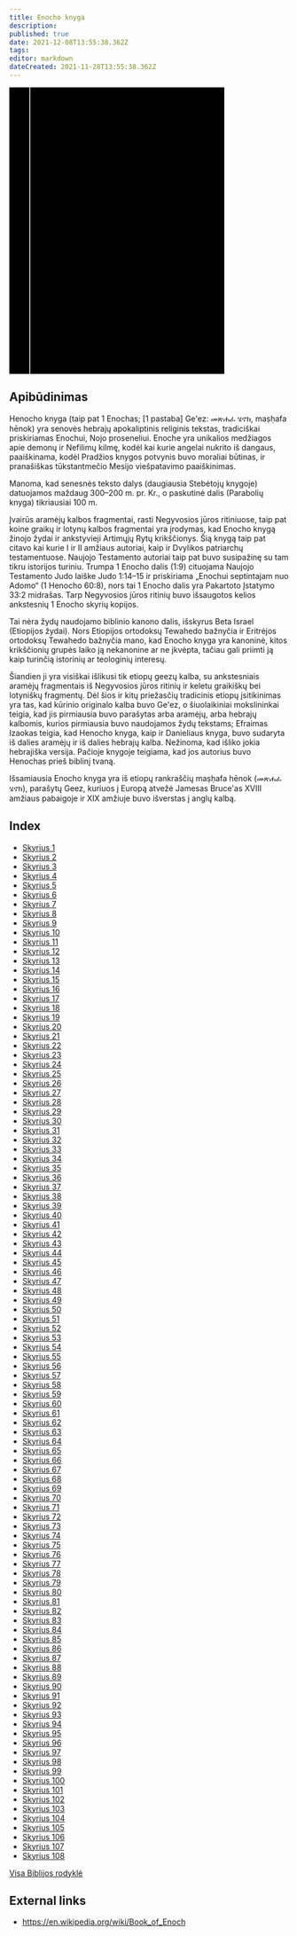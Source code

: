```yaml
---
title: Enocho knyga
description: 
published: true
date: 2021-12-08T13:55:38.362Z
tags: 
editor: markdown
dateCreated: 2021-11-28T13:55:38.362Z
---
```


<div class="urantiapedia-book-front urantiapedia-book-bible">
<svg xmlns="http://www.w3.org/2000/svg"
	width="102.6mm" height="136.8mm"
	viewBox="0 0 102.6 136.8" version="1.1">
	<g transform="translate(-7,-5)">
		<rect width="9.6" height="136.8" x="7" y="5" />
		<rect width="96.9" height="136.8" x="17" y="5" />
		<text style="font-size:5px" x="61" y="22">APOKRIFAI</text>
		<text style="font-size:4px" x="61" y="125"></text>
		<text style="font-size:9px" x="61" y="60">Enocho knyga</text>
	</g>
</svg>
</div>

## Apibūdinimas


Henocho knyga (taip pat 1 Enochas; [1 pastaba] Ge'ez: መጽሐፈ ሄኖክ, maṣḥafa hēnok) yra senovės hebrajų apokaliptinis religinis tekstas, tradiciškai priskiriamas Enochui, Nojo proseneliui. Enoche yra unikalios medžiagos apie demonų ir Nefilimų kilmę, kodėl kai kurie angelai nukrito iš dangaus, paaiškinama, kodėl Pradžios knygos potvynis buvo moraliai būtinas, ir pranašiškas tūkstantmečio Mesijo viešpatavimo paaiškinimas.

Manoma, kad senesnės teksto dalys (daugiausia Stebėtojų knygoje) datuojamos maždaug 300–200 m. pr. Kr., o paskutinė dalis (Parabolių knyga) tikriausiai 100 m.

Įvairūs aramėjų kalbos fragmentai, rasti Negyvosios jūros ritiniuose, taip pat koine graikų ir lotynų kalbos fragmentai yra įrodymas, kad Enocho knygą žinojo žydai ir ankstyvieji Artimųjų Rytų krikščionys. Šią knygą taip pat citavo kai kurie I ir II amžiaus autoriai, kaip ir Dvylikos patriarchų testamentuose. Naujojo Testamento autoriai taip pat buvo susipažinę su tam tikru istorijos turiniu. Trumpa 1 Enocho dalis (1:9) cituojama Naujojo Testamento Judo laiške Judo 1:14–15 ir priskiriama „Enochui septintajam nuo Adomo“ (1 Henocho 60:8), nors tai 1 Enocho dalis yra Pakartoto Įstatymo 33:2 midrašas. Tarp Negyvosios jūros ritinių buvo išsaugotos kelios ankstesnių 1 Enocho skyrių kopijos.

Tai nėra žydų naudojamo biblinio kanono dalis, išskyrus Beta Israel (Etiopijos žydai). Nors Etiopijos ortodoksų Tewahedo bažnyčia ir Eritrėjos ortodoksų Tewahedo bažnyčia mano, kad Enocho knyga yra kanoninė, kitos krikščionių grupės laiko ją nekanonine ar ne įkvėpta, tačiau gali priimti ją kaip turinčią istorinių ar teologinių interesų.

Šiandien ji yra visiškai išlikusi tik etiopų geezų kalba, su ankstesniais aramėjų fragmentais iš Negyvosios jūros ritinių ir keletu graikiškų bei lotyniškų fragmentų. Dėl šios ir kitų priežasčių tradicinis etiopų įsitikinimas yra tas, kad kūrinio originalo kalba buvo Ge'ez, o šiuolaikiniai mokslininkai teigia, kad jis pirmiausia buvo parašytas arba aramėjų, arba hebrajų kalbomis, kurios pirmiausia buvo naudojamos žydų tekstams; Efraimas Izaokas teigia, kad Henocho knyga, kaip ir Danieliaus knyga, buvo sudaryta iš dalies aramėjų ir iš dalies hebrajų kalba. Nežinoma, kad išliko jokia hebrajiška versija. Pačioje knygoje teigiama, kad jos autorius buvo Henochas prieš biblinį tvaną.

Išsamiausia Enocho knyga yra iš etiopų rankraščių maṣḥafa hēnok (መጽሐፈ ሄኖክ), parašytų Geez, kuriuos į Europą atvežė Jamesas Bruce'as XVIII amžiaus pabaigoje ir XIX amžiuje buvo išverstas į anglų kalbą. 

## Index

- [Skyrius 1](/lt/Bible/Book_of_Enoch/1)
- [Skyrius 2](/lt/Bible/Book_of_Enoch/2)
- [Skyrius 3](/lt/Bible/Book_of_Enoch/3)
- [Skyrius 4](/lt/Bible/Book_of_Enoch/4)
- [Skyrius 5](/lt/Bible/Book_of_Enoch/5)
- [Skyrius 6](/lt/Bible/Book_of_Enoch/6)
- [Skyrius 7](/lt/Bible/Book_of_Enoch/7)
- [Skyrius 8](/lt/Bible/Book_of_Enoch/8)
- [Skyrius 9](/lt/Bible/Book_of_Enoch/9)
- [Skyrius 10](/lt/Bible/Book_of_Enoch/10)
- [Skyrius 11](/lt/Bible/Book_of_Enoch/11)
- [Skyrius 12](/lt/Bible/Book_of_Enoch/12)
- [Skyrius 13](/lt/Bible/Book_of_Enoch/13)
- [Skyrius 14](/lt/Bible/Book_of_Enoch/14)
- [Skyrius 15](/lt/Bible/Book_of_Enoch/15)
- [Skyrius 16](/lt/Bible/Book_of_Enoch/16)
- [Skyrius 17](/lt/Bible/Book_of_Enoch/17)
- [Skyrius 18](/lt/Bible/Book_of_Enoch/18)
- [Skyrius 19](/lt/Bible/Book_of_Enoch/19)
- [Skyrius 20](/lt/Bible/Book_of_Enoch/20)
- [Skyrius 21](/lt/Bible/Book_of_Enoch/21)
- [Skyrius 22](/lt/Bible/Book_of_Enoch/22)
- [Skyrius 23](/lt/Bible/Book_of_Enoch/23)
- [Skyrius 24](/lt/Bible/Book_of_Enoch/24)
- [Skyrius 25](/lt/Bible/Book_of_Enoch/25)
- [Skyrius 26](/lt/Bible/Book_of_Enoch/26)
- [Skyrius 27](/lt/Bible/Book_of_Enoch/27)
- [Skyrius 28](/lt/Bible/Book_of_Enoch/28)
- [Skyrius 29](/lt/Bible/Book_of_Enoch/29)
- [Skyrius 30](/lt/Bible/Book_of_Enoch/30)
- [Skyrius 31](/lt/Bible/Book_of_Enoch/31)
- [Skyrius 32](/lt/Bible/Book_of_Enoch/32)
- [Skyrius 33](/lt/Bible/Book_of_Enoch/33)
- [Skyrius 34](/lt/Bible/Book_of_Enoch/34)
- [Skyrius 35](/lt/Bible/Book_of_Enoch/35)
- [Skyrius 36](/lt/Bible/Book_of_Enoch/36)
- [Skyrius 37](/lt/Bible/Book_of_Enoch/37)
- [Skyrius 38](/lt/Bible/Book_of_Enoch/38)
- [Skyrius 39](/lt/Bible/Book_of_Enoch/39)
- [Skyrius 40](/lt/Bible/Book_of_Enoch/40)
- [Skyrius 41](/lt/Bible/Book_of_Enoch/41)
- [Skyrius 42](/lt/Bible/Book_of_Enoch/42)
- [Skyrius 43](/lt/Bible/Book_of_Enoch/43)
- [Skyrius 44](/lt/Bible/Book_of_Enoch/44)
- [Skyrius 45](/lt/Bible/Book_of_Enoch/45)
- [Skyrius 46](/lt/Bible/Book_of_Enoch/46)
- [Skyrius 47](/lt/Bible/Book_of_Enoch/47)
- [Skyrius 48](/lt/Bible/Book_of_Enoch/48)
- [Skyrius 49](/lt/Bible/Book_of_Enoch/49)
- [Skyrius 50](/lt/Bible/Book_of_Enoch/50)
- [Skyrius 51](/lt/Bible/Book_of_Enoch/51)
- [Skyrius 52](/lt/Bible/Book_of_Enoch/52)
- [Skyrius 53](/lt/Bible/Book_of_Enoch/53)
- [Skyrius 54](/lt/Bible/Book_of_Enoch/54)
- [Skyrius 55](/lt/Bible/Book_of_Enoch/55)
- [Skyrius 56](/lt/Bible/Book_of_Enoch/56)
- [Skyrius 57](/lt/Bible/Book_of_Enoch/57)
- [Skyrius 58](/lt/Bible/Book_of_Enoch/58)
- [Skyrius 59](/lt/Bible/Book_of_Enoch/59)
- [Skyrius 60](/lt/Bible/Book_of_Enoch/60)
- [Skyrius 61](/lt/Bible/Book_of_Enoch/61)
- [Skyrius 62](/lt/Bible/Book_of_Enoch/62)
- [Skyrius 63](/lt/Bible/Book_of_Enoch/63)
- [Skyrius 64](/lt/Bible/Book_of_Enoch/64)
- [Skyrius 65](/lt/Bible/Book_of_Enoch/65)
- [Skyrius 66](/lt/Bible/Book_of_Enoch/66)
- [Skyrius 67](/lt/Bible/Book_of_Enoch/67)
- [Skyrius 68](/lt/Bible/Book_of_Enoch/68)
- [Skyrius 69](/lt/Bible/Book_of_Enoch/69)
- [Skyrius 70](/lt/Bible/Book_of_Enoch/70)
- [Skyrius 71](/lt/Bible/Book_of_Enoch/71)
- [Skyrius 72](/lt/Bible/Book_of_Enoch/72)
- [Skyrius 73](/lt/Bible/Book_of_Enoch/73)
- [Skyrius 74](/lt/Bible/Book_of_Enoch/74)
- [Skyrius 75](/lt/Bible/Book_of_Enoch/75)
- [Skyrius 76](/lt/Bible/Book_of_Enoch/76)
- [Skyrius 77](/lt/Bible/Book_of_Enoch/77)
- [Skyrius 78](/lt/Bible/Book_of_Enoch/78)
- [Skyrius 79](/lt/Bible/Book_of_Enoch/79)
- [Skyrius 80](/lt/Bible/Book_of_Enoch/80)
- [Skyrius 81](/lt/Bible/Book_of_Enoch/81)
- [Skyrius 82](/lt/Bible/Book_of_Enoch/82)
- [Skyrius 83](/lt/Bible/Book_of_Enoch/83)
- [Skyrius 84](/lt/Bible/Book_of_Enoch/84)
- [Skyrius 85](/lt/Bible/Book_of_Enoch/85)
- [Skyrius 86](/lt/Bible/Book_of_Enoch/86)
- [Skyrius 87](/lt/Bible/Book_of_Enoch/87)
- [Skyrius 88](/lt/Bible/Book_of_Enoch/88)
- [Skyrius 89](/lt/Bible/Book_of_Enoch/89)
- [Skyrius 90](/lt/Bible/Book_of_Enoch/90)
- [Skyrius 91](/lt/Bible/Book_of_Enoch/91)
- [Skyrius 92](/lt/Bible/Book_of_Enoch/92)
- [Skyrius 93](/lt/Bible/Book_of_Enoch/93)
- [Skyrius 94](/lt/Bible/Book_of_Enoch/94)
- [Skyrius 95](/lt/Bible/Book_of_Enoch/95)
- [Skyrius 96](/lt/Bible/Book_of_Enoch/96)
- [Skyrius 97](/lt/Bible/Book_of_Enoch/97)
- [Skyrius 98](/lt/Bible/Book_of_Enoch/98)
- [Skyrius 99](/lt/Bible/Book_of_Enoch/99)
- [Skyrius 100](/lt/Bible/Book_of_Enoch/100)
- [Skyrius 101](/lt/Bible/Book_of_Enoch/101)
- [Skyrius 102](/lt/Bible/Book_of_Enoch/102)
- [Skyrius 103](/lt/Bible/Book_of_Enoch/103)
- [Skyrius 104](/lt/Bible/Book_of_Enoch/104)
- [Skyrius 105](/lt/Bible/Book_of_Enoch/105)
- [Skyrius 106](/lt/Bible/Book_of_Enoch/106)
- [Skyrius 107](/lt/Bible/Book_of_Enoch/107)
- [Skyrius 108](/lt/Bible/Book_of_Enoch/108)


[Visa Biblijos rodyklė](/lt/index/bible)


## External links

- https://en.wikipedia.org/wiki/Book_of_Enoch